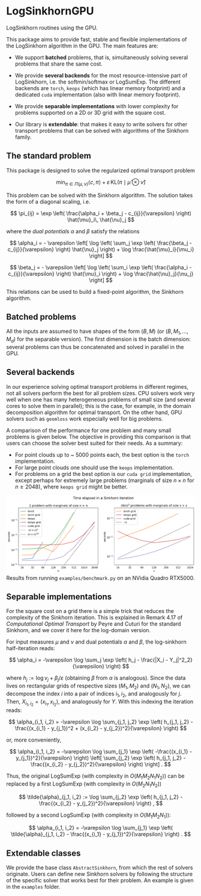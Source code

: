 # LogSinkhornGPU

LogSinkhorn routines using the GPU. 

This package aims to provide fast, stable and flexible implementations of the LogSinkhorn algorithm in the GPU. The main features are: 

* We support **batched** problems, that is, simultaneously solving several problems that share the same cost.

* We provide **several backends** for the most resource-intensive part of LogSinkhorn, i.e. the softmin/softmax or LogSumExp. The different backends are `torch`, `keops` (which has linear memory footprint) and a dedicated `cuda` implementation (also with linear memory footprint). 

* We provide **separable implementations** with lower complexity for problems supported on a 2D or 3D grid with the square cost.

* Our library is **extendable**: that makes it easy to write solvers for other transport problems that can be solved with algorithms of the Sinkhorn family.

## The standard problem 

This package is designed to solve the regularized optimal transport problem

$$ 
    \min_{\pi \in \Pi(\mu, \nu)} \langle c, \pi \rangle 
    + \varepsilon \, \mathrm{KL}(\pi \mid \hat{\mu} \otimes \hat{\nu})
$$

This problem can be solved with the Sinkhorn algorithm. The solution takes the form of a diagonal scaling, i.e.

$$
    \pi_{ij} = \exp 
    \left( 
        \frac{\alpha_i + \beta_j - c_{ij}}{\varepsilon} 
    \right) 
    \hat{\mu}_i\, \hat{\nu}_j 
$$

where the *dual potentials* $\alpha$ and $\beta$ satisfy the relations

$$
    \alpha_i = - \varepsilon
    \left[
        \log
        \left(
            \sum_j \exp
            \left(
                \frac{\beta_j - c_{ij}}{\varepsilon}
            \right)
            \hat{\nu}_j
        \right)
        +
        \log \frac{\hat{\mu}_i}{\mu_i}
    \right]
$$

$$
    \beta_j = - \varepsilon
    \left[
        \log
        \left(
            \sum_i \exp
            \left(
                \frac{\alpha_i - c_{ij}}{\varepsilon}
            \right)
            \hat{\mu}_i
        \right)
        +
        \log \frac{\hat{\nu}_j}{\nu_j}
    \right]
$$

This relations can be used to build a fixed-point algorithm, the Sinkhorn algorithm.

## Batched problems 

All the inputs are assumed to have shapes of the form $(B, M)$ (or $(B, M_1, ..., M_d)$ for the separable version). The first dimension is the batch dimension: several problems can thus be concatenated and solved in parallel in the GPU. 

## Several backends

In our experience solving optimal transport problems in different regimes, not all solvers perform the best for all problem sizes. CPU solvers work very well when one has many heterogeneous problems of small size (and several cores to solve them in parallel); this is the case, for example, in the domain decomposition algorithm for optimal transport. On the other hand, GPU solvers such as `geomloss` work especially well for big problems. 

A comparison of the performance for one problem and many small problems is given below. The objective in providing this comparison is that users can choose the solver best suited for their needs. As a summary: 
* For point clouds up to ~ 5000 points each, the best option is the `torch` implementation. 
* For large point clouds one should use the `keops` implementation. 
* For problems on a grid the best option is our `cuda grid` implementation, except perhaps for extremely large problems (marginals of size $n\times n$ for $n \ge 2048$), where `keops grid` might be better.

![Benchmark of different solvers](examples/results_benchmark.png)
Results from running `examples/benchmark.py` on an NVidia Quadro RTX5000.


## Separable implementations

For the square cost on a grid there is a simple trick that reduces the complexity of the Sinkhorn iteration. This is explained in Remark 4.17 of *Computational Optimal Transport* by Peyre and Cuturi for the standard Sinkhorn, and we cover it here for the log-domain version. 

For input measures $\mu$ and $\nu$ and dual potentials $\alpha$ and $\beta$, the log-sinkhorn half-iteration reads: 

$$
    \alpha_i 
    = -\varepsilon \log \sum_j \exp
    \left( 
        h_j - \frac{|X_i - Y_j|^2_2}{\varepsilon}
    \right)
$$

where $h_j := \log\nu_j + \beta_j / \varepsilon$ (obtaining $\beta$ from $\alpha$ is analogous). Since the data lives on rectangular grids of respective sizes $(M_1, M_2)$ and $(N_1, N_2)$, we can decompose the index $i$ into a pair of indices $i_1, i_2$, and analogously for $j$. Then, $X_{i_1, i_2} = (x_{i_1}, x_{i_2})$, and analogously for $Y$. With this indexing the iteration reads: 

$$ 
    \alpha_{i_1, i_2} 
    = -\varepsilon \log \sum_{j_1, j_2} \exp
    \left( 
        h_{j_1, j_2} - 
        \frac{(x_{i_1} - y_{j_1})^2 + (x_{i_2} - y_{j_2})^2}{\varepsilon}
    \right)
$$

or, more conveniently,

$$ 
    \alpha_{i_1, i_2} 
    = -\varepsilon \log \sum_{j_1} \exp
    \left(  
        -\frac{(x_{i_1} - y_{j_1})^2}{\varepsilon}
    \right)
    \left[
        \sum_{j_2} \exp
        \left( 
            h_{j_1, j_2} - \frac{(x_{i_2} - y_{j_2})^2}{\varepsilon}
        \right)
    \right] .
$$

Thus, the original LogSumExp (with complexity in $O(M_1 M_2 N_1 N_2)$) can be replaced by a first LogSumExp (with complexity in $O(M_2N_1N_2)$)

$$ 
    \tilde{\alpha}_{j_1, i_2} 
    := \log \sum_{j_2} \exp
    \left( 
        h_{j_1, j_2} - \frac{(x_{i_2} - y_{j_2})^2}{\varepsilon}
    \right) ,
$$

followed by a second LogSumExp (with complexity in $O(M_1M_2N_1)$):

$$ 
    \alpha_{i_1, i_2} 
    = -\varepsilon \log \sum_{j_1} \exp
    \left(
        \tilde{\alpha}_{j_1, i_2} - \frac{(x_{i_1} - y_{j_1})^2}{\varepsilon}
    \right) .
$$

## Extendable classes

We provide the base class `AbstractSinkhorn`, from which the rest of solvers originate. Users can define new Sinkhorn solvers by following the structure of the specific solver that works best for their problem. An example is given in the `examples` folder. 